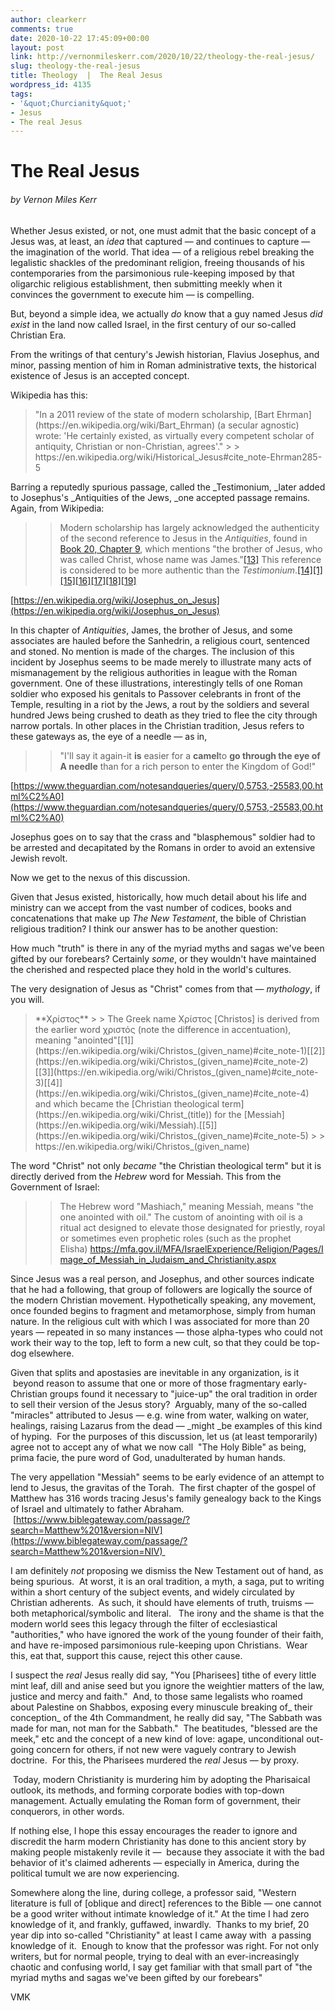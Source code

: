 ```yaml
---
author: clearkerr
comments: true
date: 2020-10-22 17:45:09+00:00
layout: post
link: http://vernonmileskerr.com/2020/10/22/theology-the-real-jesus/
slug: theology-the-real-jesus
title: Theology  |  The Real Jesus
wordpress_id: 4135
tags:
- '&quot;Churcianity&quot;'
- Jesus
- The real Jesus
---
```


# The Real Jesus




###### by Vernon Miles Kerr




Whether Jesus existed, or not, one must admit that the basic concept of a Jesus was, at least, an _idea_ that captured — and continues to capture — the imagination of the world. That idea — of a religious rebel breaking the legalistic shackles of the predominant religion, freeing thousands of his contemporaries from the parsimonious rule-keeping imposed by that oligarchic religious establishment, then submitting meekly when it convinces the government to execute him — is compelling.




But, beyond a simple idea, we actually _do_ know that a guy named Jesus _did exist_ in the land now called Israel, in the first century of our so-called Christian Era.




From the writings of that century's Jewish historian, Flavius Josephus, and  minor, passing mention of him in Roman administrative texts, the historical existence of Jesus is an accepted concept.




Wikipedia has this:






<blockquote>"In a 2011 review of the state of modern scholarship, [Bart Ehrman](https://en.wikipedia.org/wiki/Bart_Ehrman) (a secular agnostic) wrote: 'He certainly existed, as virtually every competent scholar of antiquity, Christian or non-Christian, agrees'."
> 
> https://en.wikipedia.org/wiki/Historical_Jesus#cite_note-Ehrman285-5</blockquote>






Barring a reputedly spurious passage, called the _Testimonium, _later added to Josephus's _Antiquities of the Jews, _one accepted passage remains.  Again, from Wikipedia:




<blockquote>

> 
> Modern scholarship has largely acknowledged the authenticity of the second reference to Jesus in the _Antiquities_, found in [Book 20, Chapter 9](https://en.wikisource.org/wiki/The_Antiquities_of_the_Jews/Book_XX#Chapter_9), which mentions "the brother of Jesus, who was called Christ, whose name was James."[[13]](https://en.wikipedia.org/wiki/Josephus_on_Jesus#cite_note-Feldman557-13) This reference is considered to be more authentic than the _Testimonium_.[[14]](https://en.wikipedia.org/wiki/Josephus_on_Jesus#cite_note-FOOTNOTEVan_Voorst200083-14)[[1]](https://en.wikipedia.org/wiki/Josephus_on_Jesus#cite_note-FOOTNOTEFeldmanHata198754%E2%80%9357-1)[[15]](https://en.wikipedia.org/wiki/Josephus_on_Jesus#cite_note-FOOTNOTEFlavius_JosephusMaier1995284%E2%80%93285-15)[[16]](https://en.wikipedia.org/wiki/Josephus_on_Jesus#cite_note-FOOTNOTEBauckham1999199%E2%80%93203-16)[[17]](https://en.wikipedia.org/wiki/Josephus_on_Jesus#cite_note-FOOTNOTEPainter2005134-141-17)[[18]](https://en.wikipedia.org/wiki/Josephus_on_Jesus#cite_note-refsummary-18)[[19]](https://en.wikipedia.org/wiki/Josephus_on_Jesus#cite_note-19)
> 
> 
</blockquote>




[https://en.wikipedia.org/wiki/Josephus_on_Jesus](https://en.wikipedia.org/wiki/Josephus_on_Jesus)




In this chapter of _Antiquities_, James, the brother of Jesus, and some associates are hauled before the Sanhedrin, a religious court, sentenced and stoned.  No mention is made of the charges. The inclusion of this incident by Josephus seems to be made merely  to illustrate many acts of mismanagement by the religious authorities in league with the Roman government. One of these illustrations, interestingly tells of one Roman soldier who exposed his genitals to Passover celebrants in front of the Temple, resulting in a riot by the Jews, a rout by the soldiers and several hundred Jews being crushed to death as they tried to flee the city through narrow portals.  In other places in the Christian tradition, Jesus refers to these gateways as, the eye of a needle — as in,




<blockquote>

> 
> "I'll say it again-it **is** easier for a **camel**to **go through the eye of A needle** than for a rich person to enter the Kingdom of God!" 
> 
> 
</blockquote>




[https://www.theguardian.com/notesandqueries/query/0,5753,-25583,00.html%C2%A0](https://www.theguardian.com/notesandqueries/query/0,5753,-25583,00.html%C2%A0)




Josephus goes on to say that the crass and "blasphemous" soldier had to be arrested and decapitated  by the Romans  in order to avoid an extensive Jewish revolt.




Now we get to the nexus of this discussion.




Given that Jesus existed, historically, how much detail about his life and ministry can we accept from the vast number of codices, books and concatenations that make up _The New Testament_, the bible of  Christian religious tradition?  I think our answer has to be another question:




How much "truth" is there in any of the myriad myths and sagas we've been gifted by our forebears? Certainly _some_, or they wouldn't have maintained the cherished and respected place they hold in the world's cultures.




The very designation of Jesus as "Christ" comes from that — _mythology_, if you will.






<blockquote>**Χρίστος**
> 
> The Greek name Χρίστος [Christos] is derived from the earlier word χριστός (note the difference in accentuation), meaning "anointed"[[1]](https://en.wikipedia.org/wiki/Christos_(given_name)#cite_note-1)[[2]](https://en.wikipedia.org/wiki/Christos_(given_name)#cite_note-2)[[3]](https://en.wikipedia.org/wiki/Christos_(given_name)#cite_note-3)[[4]](https://en.wikipedia.org/wiki/Christos_(given_name)#cite_note-4) and which became the [Christian theological term](https://en.wikipedia.org/wiki/Christ_(title)) for the [Messiah](https://en.wikipedia.org/wiki/Messiah).[[5]](https://en.wikipedia.org/wiki/Christos_(given_name)#cite_note-5)
> 
> https://en.wikipedia.org/wiki/Christos_(given_name)</blockquote>






The word "Christ" not only _became_ "the Christian theological term" but it is directly derived from the _Hebrew_ word for Messiah. This from the Government of Israel:




<blockquote>

> 
> The Hebrew word "Mashiach," meaning Messiah, means "the one anointed with oil." The custom of anointing with oil is a ritual act designed to elevate those designated for priestly, royal or sometimes even prophetic roles (such as the prophet Elisha) https://mfa.gov.il/MFA/IsraelExperience/Religion/Pages/Image_of_Messiah_in_Judaism_and_Christianity.aspx
> 
> 
</blockquote>




Since Jesus was a real person, and Josephus, and other sources indicate that he had a following, that group of followers are logically the source of the modern Christian movement. Hypothetically speaking, any movement, once founded begins to fragment and metamorphose, simply from human nature. In the religious cult with which I was associated for more than 20 years — repeated in so many instances — those alpha-types who could not work their way to the top, left to form a new cult, so that they could be top-dog elsewhere.  




Given that splits and apostasies are inevitable in any organization, is it  beyond reason to assume that one or more of those fragmentary early-Christian groups found it necessary to "juice-up" the oral tradition in order to sell their version of the Jesus story?  Arguably, many of the so-called "miracles" attributed to Jesus — e.g. wine from water, walking on water, healings, raising Lazarus from the dead — _might _be examples of this kind of hyping.  For the purposes of this discussion, let us (at least temporarily) agree not to accept any of what we now call  "The Holy Bible" as being, prima facie, the pure word of God, unadulterated by human hands.




The very appellation "Messiah" seems to be early evidence of an attempt to lend to Jesus, the gravitas of the Torah.  The first chapter of the gospel of Matthew has 316 words tracing Jesus's family genealogy back to the Kings of Israel and ultimately to father Abraham.  [https://www.biblegateway.com/passage/?search=Matthew%201&version=NIV](https://www.biblegateway.com/passage/?search=Matthew%201&version=NIV) 




I am definitely _not_ proposing we dismiss the New Testament out of hand, as being spurious.  At worst, it is an oral tradition, a myth, a saga, put to writing within a short century of the subject events, and widely circulated by Christian adherents.  As such, it should have elements of truth, truisms — both metaphorical/symbolic and literal.   The irony and the shame is that the modern world sees this legacy through the filter of ecclesiastical "authorities," who have ignored the work of the young founder of their faith, and have re-imposed parsimonious rule-keeping upon Christians.  Wear this, eat that, support this cause, reject this other cause.




I suspect the _real_ Jesus really did say, "You [Pharisees] tithe of every little mint leaf, dill and anise seed but you ignore the weightier matters of the law, justice and mercy and faith."  And, to those same legalists who roamed about Palestine on Shabbos, exposing every minuscule breaking of_ their conception_ of the 4th Commandment, he really did say, "The Sabbath was made for man, not man for the Sabbath."  The beatitudes, "blessed are the meek," etc and the concept of a new kind of love: agape, unconditional out-going concern for others, if not new were vaguely contrary to Jewish doctrine.  For this, the Pharisees murdered the _real_ Jesus — by proxy.




 Today, modern Christianity is murdering him by adopting the Pharisaical outlook, its methods, and forming corporate bodies with top-down management. Actually emulating the Roman form of government, their conquerors, in other words.




If nothing else, I hope this essay encourages the reader to ignore and discredit the harm modern Christianity has done to this ancient story by making people mistakenly revile it —  because they associate it with the bad behavior of it's claimed adherents — especially in America, during the political tumult we are now experiencing.




Somewhere along the line, during college, a professor said, "Western literature is full of [oblique and direct] references to the Bible — one cannot be a good writer without intimate knowledge of it." At the time I had zero knowledge of it, and frankly, guffawed, inwardly.  Thanks to my brief, 20 year dip into so-called "Christianity" at least I came away with  a passing knowledge of it.  Enough to know that the professor was right. For not only writers, but for normal people, trying to deal with an ever-increasingly chaotic and confusing world, I say get familiar with that small part of "the myriad myths and sagas we've been gifted by our forebears"




VMK




 








